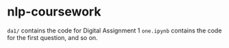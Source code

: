 # nlp-coursework

`da1/` contains the code for Digital Assignment 1
 `one.ipynb` contains the code for the first question, and so on.